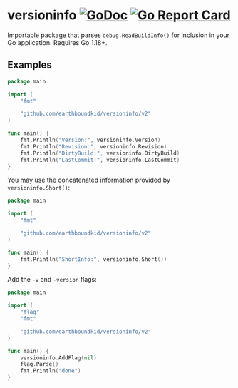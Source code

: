 # versioninfo [![GoDoc](https://godoc.org/github.com/earthboundkid/versioninfo?status.svg)](https://godoc.org/github.com/earthboundkid/versioninfo/v2) [![Go Report Card](https://goreportcard.com/badge/github.com/earthboundkid/versioninfo/v2)](https://goreportcard.com/report/github.com/earthboundkid/versioninfo/v2)

Importable package that parses `debug.ReadBuildInfo()` for inclusion in your Go application. Requires Go 1.18+.

## Examples

```go
package main

import (
    "fmt"

    "github.com/earthboundkid/versioninfo/v2"
)

func main() {
    fmt.Println("Version:", versioninfo.Version)
    fmt.Println("Revision:", versioninfo.Revision)
    fmt.Println("DirtyBuild:", versioninfo.DirtyBuild)
    fmt.Println("LastCommit:", versioninfo.LastCommit)
}
```

You may use the concatenated information provided by `versioninfo.Short()`:

```go
package main

import (
    "fmt"

    "github.com/earthboundkid/versioninfo/v2"
)

func main() {
    fmt.Println("ShortInfo:", versioninfo.Short())
}
```

Add the `-v` and `-version` flags:

```go
package main

import (
    "flag"
    "fmt"

    "github.com/earthboundkid/versioninfo/v2"
)

func main() {
    versioninfo.AddFlag(nil)
    flag.Parse()
    fmt.Println("done")
}
```
